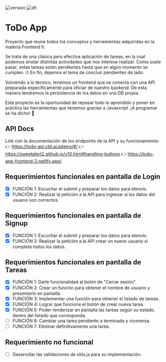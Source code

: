 ![version](https://img.shields.io/badge/Version-04.2022-green)
![dh](https://img.shields.io/badge/Materia-Frontend%20II-blue)

# ToDo App
Proyecto que reune todos los conceptos y herramientas adquiridas en la materia Frontend II.

Se trata de una clásica pero efectiva aplicación de tareas, en la cual podemos anotar distintas actividades que nos interese realizar. Como suele pasar, estas tareas están pendientes hasta que en algún momento se cumplen. 🙄 En fin, dejemos el tema de concluir pendientes de lado.

Volviendo a lo técnico, tenemos un frontend que se conecta con una API preparada específicamente para oficiar de nuestro backend. De esta manera tendremos la persistencia de los datos en una DB propia.

Este proyecto es la oportunidad de repasar todo lo aprendido y poner en práctica las herramientas que tenemos gracias a Javascript. ¡A programar se ha dicho! 🚀

## API Docs
Link con la documentación de los endpoints de la API y su funcionamiento:
👉 https://todo-api.ctd.academy/#/
👉 https://sweetalert2.github.io/v10.html#handling-buttons
👉 https://todo-app-frontend-2.netlify.app/
    

## Requerimientos funcionales en pantalla de Login
- [X] FUNCIÓN 1: Escuchar el submit y preparar los datos para elenvío.
- [X] FUNCIÓN 2: Realizar la petición a la API para ingresar si los datos del usuario son correctos.

## Requerimientos funcionales en pantalla de Signup
- [X] FUNCIÓN 1: Escuchar el submit y preparar los datos para elenvío.
- [X] FUNCIÓN 2: Realizar la petición a la API crear un nuevo usuario si completa todos los datos.

## Requerimientos funcionales en pantalla de Tareas
- [X] FUNCIÓN 1: Darle funcionalidad al botón de "Cerrar sesión".
- [X] FUNCIÓN 2: Crear un función para obtener el nombre de usuario y presentarlo en pantalla.
- [X] FUNCIÓN 3: Implementar una función para obtener el listado de tareas.
- [X] FUNCIÓN 4: Lograr que funcione el botón de crear nueva tarea.
- [X] FUNCIÓN 5: Poder renderizar en pantalla las tareas según su estado, dentro del listado que corresponda.
- [ ] FUNCIÓN 6: Cambiar una tarea pendiente a terminada y viceversa.
- [ ] FUNCIÓN 7: Eliminar definitivamente una tarea.

## Requerimiento no funcional
- [ ] Desarrollar las validaciones de utils.js para su implementación.
